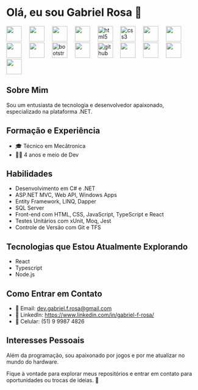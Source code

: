 # Olá, eu sou Gabriel Rosa 👋

<div align="left">
    <img src="https://cdn.jsdelivr.net/gh/devicons/devicon/icons/csharp/csharp-original.svg" height="40"/>
    <img width="12" />    
    <img src="https://cdn.jsdelivr.net/gh/devicons/devicon/icons/dot-net/dot-net-original-wordmark.svg" height="40"/>
    <img width="12" />
    <img src="https://cdn.jsdelivr.net/gh/devicons/devicon/icons/dotnetcore/dotnetcore-original.svg" height="40"/>
    <img width="12" />
    <img src="https://cdn.jsdelivr.net/gh/devicons/devicon/icons/git/git-original-wordmark.svg" height="40"/>
    <img width="12" />      
    <img src="https://cdn.jsdelivr.net/gh/devicons/devicon/icons/html5/html5-original.svg" height="40" alt="html5 logo" />
    <img width="12" />
    <img src="https://cdn.jsdelivr.net/gh/devicons/devicon/icons/css3/css3-original.svg" height="40" alt="css3 logo" />
    <img width="12" />    
    <img src="https://cdn.jsdelivr.net/gh/devicons/devicon/icons/javascript/javascript-original.svg" height="40"/>
    <img width="12" />        
    <img src="https://cdn.jsdelivr.net/gh/devicons/devicon/icons/typescript/typescript-original.svg" height="40"/>
    <img width="12" />    
    <img src="https://cdn.jsdelivr.net/gh/devicons/devicon/icons/react/react-original-wordmark.svg" height="40"/>
    <img width="12" />  
    <img src="https://cdn.jsdelivr.net/gh/devicons/devicon/icons/jest/jest-plain.svg" height="40"/>
    <img width="12" />
    <img src="https://cdn.jsdelivr.net/gh/devicons/devicon/icons/bootstrap/bootstrap-original.svg" height="40" alt="bootstrap logo" />
    <img width="12" />    
    <img src="https://cdn.jsdelivr.net/gh/devicons/devicon/icons/microsoftsqlserver/microsoftsqlserver-plain-wordmark.svg" height="40"/>
    <img width="12" />
    <img src="https://cdn.jsdelivr.net/gh/devicons/devicon/icons/github/github-original.svg" height="40" alt="github logo" />
    <img width="12" />    
    <img src="https://cdn.jsdelivr.net/gh/devicons/devicon/icons/visualstudio/visualstudio-plain.svg" height="40"/>
    <img width="12" />
    <img src="https://cdn.jsdelivr.net/gh/devicons/devicon/icons/vscode/vscode-original-wordmark.svg" height="40"/>
    <img width="12" />
    <img src="https://cdn.jsdelivr.net/gh/devicons/devicon/icons/unity/unity-original.svg" height="40"/>
    <img width="12" />
    <img src="https://cdn.jsdelivr.net/gh/devicons/devicon/icons/unrealengine/unrealengine-original.svg" height="40"/>
</div>

## Sobre Mim
Sou um entusiasta de tecnologia e desenvolvedor apaixonado, especializado na plataforma .NET.

## Formação e Experiência
- 🎓 Técnico em Mecâtronica
- 👨‍💻 4 anos e meio de Dev

## Habilidades
- Desenvolvimento em C# e .NET
- ASP.NET MVC, Web API, Windows Apps
- Entity Framework, LINQ, Dapper
- SQL Server
- Front-end com HTML, CSS, JavaScript, TypeScript e React
- Testes Unitários com xUnit, Moq, Jest
- Controle de Versão com Git e TFS

## Tecnologias que Estou Atualmente Explorando
- React
- Typescript
- Node.js

## Como Entrar em Contato
- 📧 Email: dev.gabriel.f.rosa@gmail.com
- 🔗 LinkedIn: https://www.linkedin.com/in/gabriel-f-rosa/
- 📱 Celular: (51) 9 9987 4826

## Interesses Pessoais
Além da programação, sou apaixonado por jogos e por me atualizar no mundo do hardware.

Fique à vontade para explorar meus repositórios e entrar em contato para oportunidades ou trocas de ideias. 🚀

